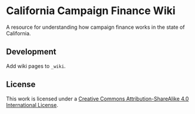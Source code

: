 # California Campaign Finance Wiki

A resource for understanding how campaign finance works in the state of California.

## Development

Add wiki pages to `_wiki`.


## License

This work is licensed under a [Creative Commons Attribution-ShareAlike 4.0
International License](https://creativecommons.org/licenses/by-sa/4.0/).

